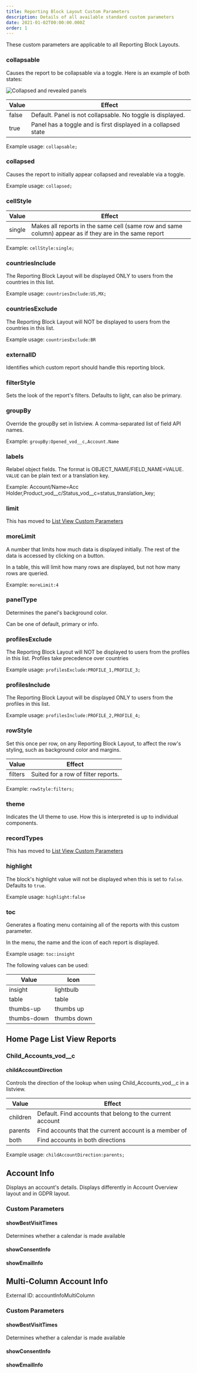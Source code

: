 ```yaml
---
title: Reporting Block Layout Custom Parameters
description: Details of all available standard custom parameters
date: 2021-01-02T00:00:00.000Z
order: 1
---
```


These custom parameters are applicable to all Reporting Block Layouts.

### collapsable

Causes the report to be collapsable via a toggle. Here is an example of both states:

![Collapsed and revealed panels](/static/img/custom-parameter-collapsable.png "Collapsed and revealed panels")

|Value|Effect|
|-----|------|
|false |Default. Panel is not collapsable. No toggle is displayed.|
|true |Panel has a toggle and is first displayed in a collapsed state|

Example usage: `collapsable;`

### collapsed

Causes the report to initially appear collapsed and revealable via a toggle.

Example usage: `collapsed;`

### cellStyle

| Value | Effect |
|-------|--------|
| single| Makes all reports in the same cell (same row and same column) appear as if they are in the same report |

Example: `cellStyle:single;`

### countriesInclude

The Reporting Block Layout will be displayed ONLY to users from the countries in this list.

Example usage: `countriesInclude:US,MX;`

### countriesExclude

The Reporting Block Layout will NOT be displayed to users from the countries in this list.

Example usage: `countriesExclude:BR`

### externalID

Identifies which custom report should handle this reporting block.

### filterStyle

Sets the look of the report's filters. Defaults to light, can also be primary.

### groupBy

Override the groupBy set in listview. A comma-separated list of field API names.

Example: `groupBy:Opened_vod__c,Account.Name`

### labels

Relabel object fields. The format is OBJECT_NAME/FIELD_NAME=VALUE. `VALUE` can be plain text or a translation key.

Example: Account/Name=Acc Holder,Product_vod__c/Status_vod__c=status_translation_key;

### limit

This has moved to [List View Custom Parameters](/references/custom-parameters-list-view/#limit)

### moreLimit

A number that limits how much data is displayed initially. The rest of the data is accessed by clicking on a button.

In a table, this will limit how many rows are displayed, but not how many rows are queried.

Example: `moreLimit:4`

### panelType

Determines the panel's background color.

Can be one of default, primary or info.

### profilesExclude

The Reporting Block Layout will NOT be displayed to users from the profiles in this list. Profiles take precedence over countries

Example usage: `profilesExclude:PROFILE_1,PROFILE_3;`

### profilesInclude

The Reporting Block Layout will be displayed ONLY to users from the profiles in this list.

Example usage: `profilesInclude:PROFILE_2,PROFILE_4;`

### rowStyle

Set this once per row, on any Reporting Block Layout, to affect the row's styling, such as background color and margins.

| Value | Effect |
|-------|--------|
| filters| Suited for a row of filter reports. |

Example: `rowStyle:filters;`

### theme

Indicates the UI theme to use. How this is interpreted is up to individual components.

### recordTypes

This has moved to [List View Custom Parameters](/references/custom-parameters-list-view/#recordtypes)

### highlight

The block's highlight value will not be displayed when this is set to `false`. Defaults to `true`.

Example usage: `highlight:false`

### toc

Generates a floating menu containing all of the reports with this custom parameter.

In the menu, the name and the icon of each report is displayed.

Example usage: `toc:insight`

The following values can be used:

|Value      |Icon|
|-----------|------|
|insight    |lightbulb|
|table      |table|
|thumbs-up  |thumbs up|
|thumbs-down|thumbs down|

## Home Page List View Reports

### Child_Accounts_vod__c

#### childAccountDirection

Controls the direction of the lookup when using Child_Accounts_vod__c in a listview.

|Value|Effect|
|-----|------|
|children|Default. Find accounts that belong to the current account|
|parents|Find accounts that the current account is a member of|
|both|Find accounts in both directions|

Example usage: `childAccountDirection:parents;`

## Account Info

Displays an account's details. Displays differently in Account Overview layout and in GDPR layout.

### Custom Parameters

#### showBestVisitTimes

Determines whether a calendar is made available

#### showConsentInfo


#### showEmailInfo

## Multi-Column Account Info 

External ID: accountInfoMultiColumn

### Custom Parameters

#### showBestVisitTimes

Determines whether a calendar is made available

#### showConsentInfo

#### showEmailInfo
